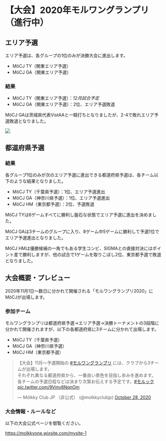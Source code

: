 # 【大会】2020年モルワングランプリ（進行中）

## エリア予選

エリア予選は、各グループの1位のみが決勝大会に進出します。

- MöCJ TY（関東エリア予選）
- MöCJ GA（関東エリア予選）

### 結果

- MöCJ TY（関東エリア予選）：*12月試合予定*
- MöCJ GA（関東エリア予選）：2位、エリア予選敗退

MöCJ GAは茨城県代表VistAAと一騎打ちとなりましたが、2-4で敗れエリア予選敗退となりました。

![](https://media.discordapp.net/attachments/770175537590304798/782208848693559316/image0.jpg?width=457&height=609)

## 都道府県予選

### 結果

各グループ1位のみが次のエリア予選に進出できる都道府県予選は、各チーム以下のような結果となりました。

- MöCJ TY（千葉県予選）：1位、エリア予選進出
- MöCJ GA（神奈川県予選）：1位、エリア予選進出
- MöCJ HM（東京都予選）：2位、予選敗退

MöCJ TYは6ゲームすべてに勝利し盤石な状態でエリア予選に進出を決めました。

MöCJ GAは3チームのグループに入り、8ゲーム中5ゲームに勝利して予選1位でエリア予選進出となりました。

MöCJ HMは優勝候補の一角でもある学生コンビ、SIGMAとの直接対決にはポイント差で勝利しますが、他の試合で1ゲームを取りこぼし2位、東京都予選で敗退となりました。

## 大会概要・プレビュー

2020年11月1日～数日に分かれて開催される「モルワングランプリ2020」にMöCJが出場します。

### 参加チーム

モルワングランプリは都道府県予選→エリア予選→決勝トーナメントの3段階に分かれて開催されますが、以下の各都道府県に3チームに分かれて出場します。

- MöCJ TY（千葉県予選）
- MöCJ GA（神奈川県予選）
- MöCJ HM（東京都予選）

<blockquote class="twitter-tweet" data-partner="tweetdeck"><p lang="ja" dir="ltr">【大会】11月～予選開始の <a href="https://twitter.com/hashtag/%E3%83%A2%E3%83%AB%E3%83%AF%E3%83%B3%E3%82%B0%E3%83%A9%E3%83%B3%E3%83%97%E3%83%AA?src=hash&amp;ref_src=twsrc%5Etfw">#モルワングランプリ</a> には、クラブから3チームが出場します。<br>それぞれ異なる都道府県から、一番良い景色を目指し歩みを進めます。<br>各チームの予選日程などは決まり次第お伝えする予定です。<a href="https://twitter.com/hashtag/%E3%83%A2%E3%83%AB%E3%83%83%E3%82%AF?src=hash&amp;ref_src=twsrc%5Etfw">#モルック</a> <a href="https://t.co/9Vmv8NqnOm">pic.twitter.com/9Vmv8NqnOm</a></p>&mdash; Mölkky Club JP （非公式） (@molkkyclubjp) <a href="https://twitter.com/molkkyclubjp/status/1321333941324763136?ref_src=twsrc%5Etfw">October 28, 2020</a></blockquote>
<script async src="https://platform.twitter.com/widgets.js" charset="utf-8"></script>

### 大会情報・ルールなど

以下の大会公式ページを御覧ください。

https://molkkyone.wixsite.com/mysite-1




